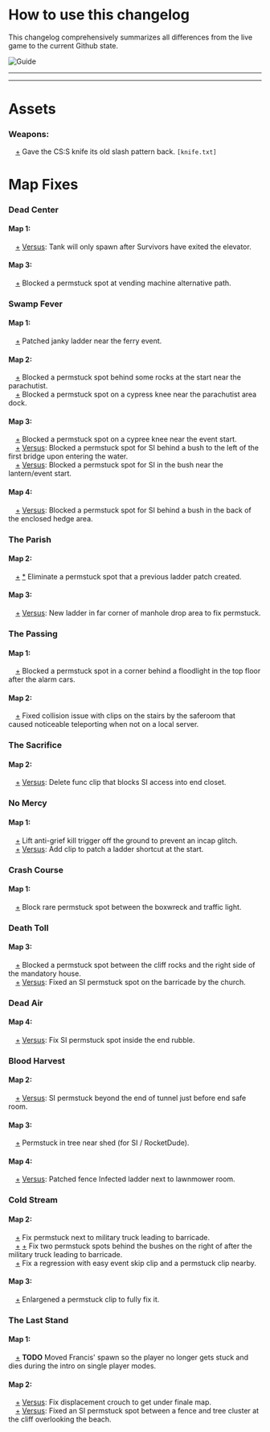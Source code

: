 # How to use this changelog

This changelog comprehensively summarizes all differences from the live game to the current Github state.

![Guide](https://raw.githubusercontent.com/l4d2-community-update/High-Priority-Fixes/main/changelogs/Guide.png?token=GHSAT0AAAAAABVAFMQN73ZQ3QSRIZ6ESQ2MYUQYVVQ)

--------------------------------
--------------------------------

# Assets

### Weapons:

&emsp;[+](https://github.com/l4d2-community-update/High-Priority-Fixes/blob/main/scripts/melee/knife.txt#L91) Gave the CS:S knife its old slash pattern back. `[knife.txt]`<br/>

# Map Fixes

### Dead Center

#### Map 1:

&emsp;[+](https://github.com/l4d2-community-update/High-Priority-Fixes/blob/main/missions/campaign1.txt#L96) <ins>Versus</ins>: Tank will only spawn after Survivors have exited the elevator.<br/>

#### Map 3:

&emsp;[+](https://github.com/l4d2-community-update/High-Priority-Fixes/blob/main/scripts/vscripts/anv_mapfixes.nut#L280) Blocked a permstuck spot at vending machine alternative path.<br/>

### Swamp Fever

#### Map 1:

&emsp;[+](https://github.com/l4d2-community-update/High-Priority-Fixes/blob/main/scripts/vscripts/anv_mapfixes.nut#L900) Patched janky ladder near the ferry event.<br/>

#### Map 2:

&emsp;[+](https://github.com/l4d2-community-update/High-Priority-Fixes/blob/main/scripts/vscripts/anv_mapfixes.nut#L963) Blocked a permstuck spot behind some rocks at the start near the parachutist.<br/>
&emsp;[+](https://github.com/l4d2-community-update/High-Priority-Fixes/blob/main/scripts/vscripts/anv_mapfixes.nut#L964) Blocked a permstuck spot on a cypress knee near the parachutist area dock.<br/>

#### Map 3:

&emsp;[+](https://github.com/l4d2-community-update/High-Priority-Fixes/blob/main/scripts/vscripts/anv_mapfixes.nut#L1026) Blocked a permstuck spot on a cypree knee near the event start.<br/>
&emsp;[+](https://github.com/l4d2-community-update/High-Priority-Fixes/blob/main/scripts/vscripts/anv_versus.nut#L798) <ins>Versus</ins>: Blocked a permstuck spot for SI behind a bush to the left of the first bridge upon entering the water.<br/>
&emsp;[+](https://github.com/l4d2-community-update/High-Priority-Fixes/blob/main/scripts/vscripts/anv_versus.nut#L799) <ins>Versus</ins>: Blocked a permstuck spot for SI in the bush near the lantern/event start.<br/>

#### Map 4:

&emsp;[+](https://github.com/l4d2-community-update/High-Priority-Fixes/blob/main/scripts/vscripts/anv_versus.nut#L853) <ins>Versus</ins>: Blocked a permstuck spot for SI behind a bush in the back of the enclosed hedge area.<br/>

### The Parish

#### Map 2:

&emsp;[+](https://github.com/l4d2-community-update/High-Priority-Fixes/blob/main/scripts/vscripts/anv_mapfixes.nut#L1691) [*](https://github.com/l4d2-community-update/High-Priority-Fixes/blob/main/scripts/vscripts/anv_versus.nut#L1212) Eliminate a permstuck spot that a previous ladder patch created.<br/>

#### Map 3:

&emsp;[+](https://github.com/l4d2-community-update/High-Priority-Fixes/blob/main/scripts/vscripts/anv_versus.nut#L1294) <ins>Versus</ins>: New ladder in far corner of manhole drop area to fix permstuck.<br/>

### The Passing

#### Map 1:
&emsp;[+](https://github.com/l4d2-community-update/High-Priority-Fixes/blob/main/scripts/vscripts/anv_mapfixes.nut#L2013) Blocked a permstuck spot in a corner behind a floodlight in the top floor after the alarm cars.<br/>

#### Map 2:

&emsp;[+](https://github.com/l4d2-community-update/High-Priority-Fixes/blob/main/scripts/vscripts/anv_mapfixes.nut#L2143) Fixed collision issue with clips on the stairs by the saferoom that caused noticeable teleporting when not on a local server.<br/>

### The Sacrifice

#### Map 2:

&emsp;[+](https://github.com/l4d2-community-update/High-Priority-Fixes/blob/main/scripts/vscripts/anv_versus.nut#L1537) <ins>Versus</ins>: Delete func clip that blocks SI access into end closet.<br/>

### No Mercy

#### Map 1:

&emsp;[+](https://github.com/l4d2-community-update/High-Priority-Fixes/blob/main/scripts/vscripts/anv_mapfixes.nut#L2570) Lift anti-grief kill trigger off the ground to prevent an incap glitch.<br/>
&emsp;[+](https://github.com/l4d2-community-update/High-Priority-Fixes/blob/main/scripts/vscripts/anv_versus.nut#L1631) <ins>Versus</ins>: Add clip to patch a ladder shortcut at the start.<br/>

### Crash Course

#### Map 1:

&emsp;[+](https://github.com/l4d2-community-update/High-Priority-Fixes/blob/main/scripts/vscripts/anv_mapfixes.nut#L2998) Block rare permstuck spot between the boxwreck and traffic light.<br/>

### Death Toll

#### Map 3:

&emsp;[+](https://github.com/l4d2-community-update/High-Priority-Fixes/blob/main/scripts/vscripts/anv_mapfixes.nut#L3338) Blocked a permstuck spot between the cliff rocks and the right side of the mandatory house.<br/>
&emsp;[+](https://github.com/l4d2-community-update/High-Priority-Fixes/blob/main/scripts/vscripts/anv_versus.nut#L2166) <ins>Versus</ins>: Fixed an SI permstuck spot on the barricade by the church.<br/>

### Dead Air

#### Map 4:

&emsp;[+](https://github.com/l4d2-community-update/High-Priority-Fixes/blob/main/scripts/vscripts/anv_mapfixes.nut#L3794) <ins>Versus</ins>: Fix SI permstuck spot inside the end rubble.<br/>

### Blood Harvest

#### Map 2:

&emsp;[+](https://github.com/l4d2-community-update/High-Priority-Fixes/blob/main/scripts/vscripts/anv_versus.nut#L2751) <ins>Versus</ins>: SI permstuck beyond the end of tunnel just before end safe room.<br/>

#### Map 3:

&emsp;[+](https://github.com/l4d2-community-update/High-Priority-Fixes/blob/main/scripts/vscripts/anv_mapfixes.nut#L4054) Permstuck in tree near shed (for SI / RocketDude).<br/>

#### Map 4:

&emsp;[+](https://github.com/l4d2-community-update/High-Priority-Fixes/blob/main/scripts/vscripts/anv_versus.nut#L2900) <ins>Versus</ins>: Patched fence Infected ladder next to lawnmower room.<br/>

### Cold Stream

#### Map 2:

&emsp;[+](https://github.com/l4d2-community-update/High-Priority-Fixes/blob/main/scripts/vscripts/anv_mapfixes.nut#L4358) Fix permstuck next to military truck leading to barricade.<br/>
&emsp;[+](https://github.com/l4d2-community-update/High-Priority-Fixes/blob/main/scripts/vscripts/anv_mapfixes.nut#L4343) [+](https://github.com/l4d2-community-update/High-Priority-Fixes/blob/main/scripts/vscripts/anv_mapfixes.nut#L4344) Fix two permstuck spots behind the bushes on the right of after the military truck leading to barricade.<br/>
&emsp;[+](https://github.com/l4d2-community-update/High-Priority-Fixes/blob/main/scripts/vscripts/anv_mapfixes.nut#L4359) Fix a regression with easy event skip clip and a permstuck clip nearby.<br/>

#### Map 3:

&emsp;[+](https://github.com/l4d2-community-update/High-Priority-Fixes/blob/main/scripts/vscripts/anv_mapfixes.nut#L4418) Enlargened a permstuck clip to fully fix it.<br/>

### The Last Stand

#### Map 1:

&emsp;[+](__TODO__) __TODO__ Moved Francis' spawn so the player no longer gets stuck and dies during the intro on single player modes.<br/>

#### Map 2:

&emsp;[+](https://github.com/l4d2-community-update/High-Priority-Fixes/blob/main/scripts/vscripts/anv_versus.nut#L3133) <ins>Versus</ins>: Fix displacement crouch to get under finale map.<br/>
&emsp;[+](https://github.com/l4d2-community-update/High-Priority-Fixes/blob/main/scripts/vscripts/anv_mapfixes.nut#L4680) <ins>Versus</ins>: Fixed an SI permstuck spot between a fence and tree cluster at the cliff overlooking the beach.<br/>
